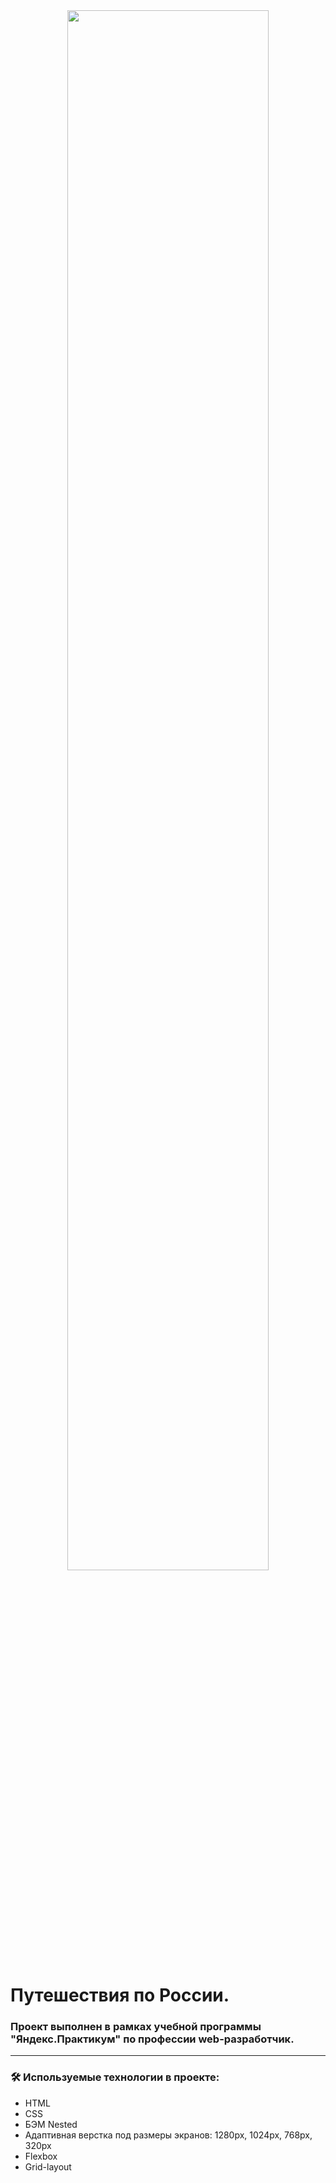 <div id="header" align="center">
  <img src="http://g.recordit.co/p9pvtkyII7.gif" width="80%"/>
</div>

# Путешествия по России.
### Проект выполнен в рамках учебной программы "Яндекс.Практикум" по профессии web-разработчик.
---
### :hammer_and_wrench: Используемые технологии в проекте:
 - HTML
 - CSS
 - БЭМ Nested
 - Адаптивная верстка под размеры экранов: 1280px, 1024px, 768px, 320px
 - Flexbox
 - Grid-layout
